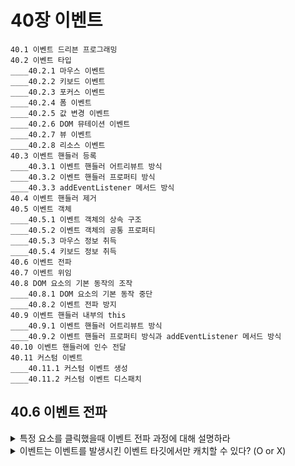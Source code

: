 # 40장 이벤트

```
40.1 이벤트 드리븐 프로그래밍
40.2 이벤트 타입
____40.2.1 마우스 이벤트
____40.2.2 키보드 이벤트
____40.2.3 포커스 이벤트
____40.2.4 폼 이벤트
____40.2.5 값 변경 이벤트
____40.2.6 DOM 뮤테이션 이벤트
____40.2.7 뷰 이벤트
____40.2.8 리소스 이벤트
40.3 이벤트 핸들러 등록
____40.3.1 이벤트 핸들러 어트리뷰트 방식
____40.3.2 이벤트 핸들러 프로퍼티 방식
____40.3.3 addEventListener 메서드 방식
40.4 이벤트 핸들러 제거
40.5 이벤트 객체
____40.5.1 이벤트 객체의 상속 구조
____40.5.2 이벤트 객체의 공통 프로퍼티
____40.5.3 마우스 정보 취득
____40.5.4 키보드 정보 취득
40.6 이벤트 전파
40.7 이벤트 위임
40.8 DOM 요소의 기본 동작의 조작
____40.8.1 DOM 요소의 기본 동작 중단
____40.8.2 이벤트 전파 방지
40.9 이벤트 핸들러 내부의 this
____40.9.1 이벤트 핸들러 어트리뷰트 방식
____40.9.2 이벤트 핸들러 프로퍼티 방식과 addEventListener 메서드 방식
40.10 이벤트 핸들러에 인수 전달
40.11 커스텀 이벤트
____40.11.1 커스텀 이벤트 생성
____40.11.2 커스텀 이벤트 디스패치
```

## 40.6 이벤트 전파

<details>
  <summary>특정 요소를 클릭했을때 이벤트 전파 과정에 대해 설명하라</summary>
  
    1. 이벤트가 발생
    2. 이벤트 객체 생성
    3. 이벤트 객체가 이벤트를 발생시킨 DOM요소인 이벤트 타깃을 중심으로 DOM트리를 통해 전파된다.
        - 캡처링 단계: 이벤트가 상위 요소에서 하위 요소 방향으로 전파 (⬇️)
        - 타깃 단계: 이벤트가 이벤트 타깃에 도달
        - 버블링 단계: 이벤트가 하위 요소에서 상위 요소 방향으로 전파 (⬆️)
</details>

<details>
  <summary>이벤트는 이벤트를 발생시킨 이벤트 타깃에서만 캐치할 수 있다? (O or X)</summary>
  
  - 정답은 X이다. 이벤트는 이벤트를 발생시킨 **이벤트 타깃**은 물론 **상위 DOM요소**에서도 캐치할 수 있다.
</details>
